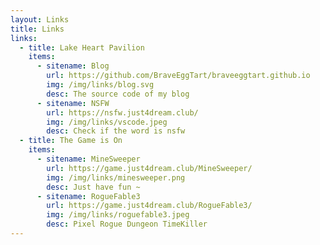 ```yaml
---
layout: Links
title: Links
links:
  - title: Lake Heart Pavilion
    items:
      - sitename: Blog
        url: https://github.com/BraveEggTart/braveeggtart.github.io
        img: /img/links/blog.svg
        desc: The source code of my blog
      - sitename: NSFW
        url: https://nsfw.just4dream.club/
        img: /img/links/vscode.jpeg
        desc: Check if the word is nsfw
  - title: The Game is On
    items:
      - sitename: MineSweeper
        url: https://game.just4dream.club/MineSweeper/
        img: /img/links/minesweeper.png
        desc: Just have fun ~
      - sitename: RogueFable3
        url: https://game.just4dream.club/RogueFable3/
        img: /img/links/roguefable3.jpeg
        desc: Pixel Rogue Dungeon TimeKiller
---
```

